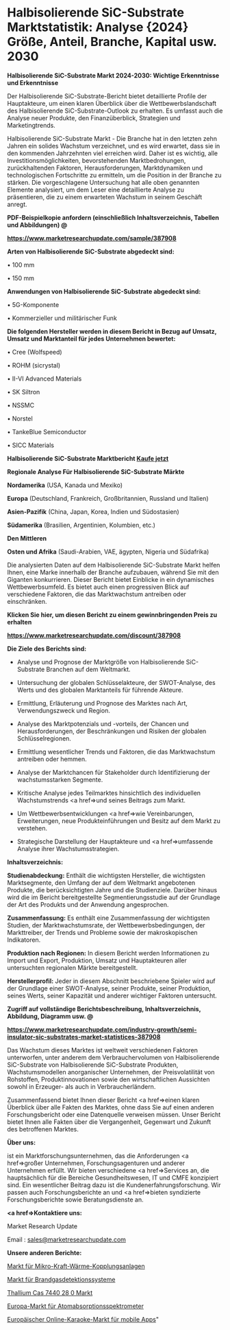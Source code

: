 # Halbisolierende SiC-Substrate Marktstatistik: Analyse {2024} Größe, Anteil, Branche, Kapital usw. 2030

<strong>Halbisolierende SiC-Substrate Markt 2024-2030: Wichtige Erkenntnisse und Erkenntnisse</strong>

Der Halbisolierende SiC-Substrate-Bericht bietet detaillierte Profile der Hauptakteure, um einen klaren Überblick über die Wettbewerbslandschaft des Halbisolierende SiC-Substrate-Outlook zu erhalten. Es umfasst auch die Analyse neuer Produkte, den Finanzüberblick, Strategien und Marketingtrends.

Halbisolierende SiC-Substrate Markt - Die Branche hat in den letzten zehn Jahren ein solides Wachstum verzeichnet, und es wird erwartet, dass sie in den kommenden Jahrzehnten viel erreichen wird. Daher ist es wichtig, alle Investitionsmöglichkeiten, bevorstehenden Marktbedrohungen, zurückhaltenden Faktoren, Herausforderungen, Marktdynamiken und technologischen Fortschritte zu ermitteln, um die Position in der Branche zu stärken. Die vorgeschlagene Untersuchung hat alle oben genannten Elemente analysiert, um dem Leser eine detaillierte Analyse zu präsentieren, die zu einem erwarteten Wachstum in seinem Geschäft anregt.



<strong><b>PDF-Beispielkopie anfordern (einschließlich Inhaltsverzeichnis, Tabellen und Abbildungen) @ </b></strong>

<strong><a href=https://www.marketresearchupdate.com/sample/387908>

<strong>https://www.marketresearchupdate.com/sample/387908</u></a></strong></strong>



<strong>Arten von Halbisolierende SiC-Substrate abgedeckt sind:</strong>

• 100 mm

• 150 mm



<strong>Anwendungen von Halbisolierende SiC-Substrate abgedeckt sind:</strong>

• 5G-Komponente

• Kommerzieller und militärischer Funk



<strong>Die folgenden Hersteller werden in diesem Bericht in Bezug auf Umsatz, Umsatz und Marktanteil für jedes Unternehmen bewertet:</strong>

• Cree (Wolfspeed)

• ROHM (sicrystal)

• II-VI Advanced Materials

• SK Siltron

• NSSMC

• Norstel

• TankeBlue Semiconductor

• SICC Materials



<strong>Halbisolierende SiC-Substrate Marktbericht <a href=https://www.marketresearchupdate.com/buynow/387908>Kaufe jetzt</a></strong>



<strong>Regionale Analyse Für Halbisolierende SiC-Substrate Märkte</strong>



<strong>Nordamerika</strong> (USA, Kanada und Mexiko)



<strong>Europa</strong> (Deutschland, Frankreich, Großbritannien, Russland und Italien)



<strong>Asien-Pazifik</strong> (China, Japan, Korea, Indien und Südostasien)



<strong>Südamerika</strong> (Brasilien, Argentinien, Kolumbien, etc.)



<strong>Den Mittleren</strong> 

<strong>Osten und Afrika</strong> (Saudi-Arabien, VAE, ägypten, Nigeria und Südafrika)

Die analysierten Daten auf dem Halbisolierende SiC-Substrate Markt helfen Ihnen, eine Marke innerhalb der Branche aufzubauen, während Sie mit den Giganten konkurrieren. Dieser Bericht bietet Einblicke in ein dynamisches Wettbewerbsumfeld. Es bietet auch einen progressiven Blick auf verschiedene Faktoren, die das Marktwachstum antreiben oder einschränken.



<strong>Klicken Sie hier, um diesen Bericht zu einem gewinnbringenden Preis zu erhalten
</strong>

<strong><a href=https://www.marketresearchupdate.com/discount/387908>https://www.marketresearchupdate.com/discount/387908</b></u></strong></a>



<strong>Die Ziele des Berichts sind:</strong>

- Analyse und Prognose der Marktgröße von Halbisolierende SiC-Substrate Branchen auf dem Weltmarkt.

- Untersuchung der globalen Schlüsselakteure, der SWOT-Analyse, des Werts und des globalen Marktanteils für führende Akteure.

- Ermittlung, Erläuterung und Prognose des Marktes nach Art, Verwendungszweck und Region.

- Analyse des Marktpotenzials und -vorteils, der Chancen und Herausforderungen, der Beschränkungen und Risiken der globalen Schlüsselregionen.

- Ermittlung wesentlicher Trends und Faktoren, die das Marktwachstum antreiben oder hemmen.

- Analyse der Marktchancen für Stakeholder durch Identifizierung der wachstumsstarken Segmente.

- Kritische Analyse jedes Teilmarktes hinsichtlich des individuellen Wachstumstrends <a href=>und</a> seines Beitrags zum Markt.

- Um Wettbewerbsentwicklungen <a href=>wie</a> Vereinbarungen, Erweiterungen, neue Produkteinführungen und Besitz auf dem Markt zu verstehen.

- Strategische Darstellung der Hauptakteure und <a href=>umfas</a>sende Analyse ihrer Wachstumsstrategien.



<strong>Inhaltsverzeichnis:</strong>



<strong>Studienabdeckung:</strong> Enthält die wichtigsten Hersteller, die wichtigsten Marktsegmente, den Umfang der auf dem Weltmarkt angebotenen Produkte, die berücksichtigten Jahre und die Studienziele. Darüber hinaus wird die im Bericht bereitgestellte Segmentierungsstudie auf der Grundlage der Art des Produkts und der Anwendung angesprochen.



<strong>Zusammenfassung:</strong> Es enthält eine Zusammenfassung der wichtigsten Studien, der Marktwachstumsrate, der Wettbewerbsbedingungen, der Markttreiber, der Trends und Probleme sowie der makroskopischen Indikatoren.



<strong>Produktion nach Regionen:</strong> In diesem Bericht werden Informationen zu Import und Export, Produktion, Umsatz und Hauptakteuren aller untersuchten regionalen Märkte bereitgestellt.



<strong>Herstellerprofil:</strong> Jeder in diesem Abschnitt beschriebene Spieler wird auf der Grundlage einer SWOT-Analyse, seiner Produkte, seiner Produktion, seines Werts, seiner Kapazität und anderer wichtiger Faktoren untersucht.



<strong><b>Zugriff auf vollständige Berichtsbeschreibung, Inhaltsverzeichnis, Abbildung, Diagramm usw. @ </b></strong>

<strong><a href=https://www.marketresearchupdate.com/industry-growth/semi-insulator-sic-substrates-market-statistices-387908>https://www.marketresearchupdate.com/industry-growth/semi-insulator-sic-substrates-market-statistices-387908</a></strong>

Das Wachstum dieses Marktes ist weltweit verschiedenen Faktoren unterworfen, unter anderem dem Verbrauchervolumen von Halbisolierende SiC-Substrate von Halbisolierende SiC-Substrate Produkten, Wachstumsmodellen anorganischer Unternehmen, der Preisvolatilität von Rohstoffen, Produktinnovationen sowie den wirtschaftlichen Aussichten sowohl in Erzeuger- als auch in Verbraucherländern.

Zusammenfassend bietet Ihnen dieser Bericht <a href=>einen</a> klaren Überblick über alle Fakten des Marktes, ohne dass Sie auf einen anderen Forschungsbericht oder eine Datenquelle verweisen müssen. Unser Bericht bietet Ihnen alle Fakten über die Vergangenheit, Gegenwart und Zukunft des betroffenen Marktes.



<strong>Über uns:</strong>

 ist ein Marktforschungsunternehmen, das die Anforderungen <a href=>großer</a> Unternehmen, Forschungsagenturen und anderer Unternehmen erfüllt. Wir bieten verschiedene <a href=>Services</a> an, die hauptsächlich für die Bereiche Gesundheitswesen, IT und CMFE konzipiert sind. Ein wesentlicher Beitrag dazu ist die Kundenerfahrungsforschung. Wir passen auch Forschungsberichte an und <a href=>bieten</a> syndizierte Forschungsberichte sowie Beratungsdienste an.



<strong><a href=>Kontaktiere uns:</a></strong>

Market Research Update

Email : sales@marketresearchupdate.com



<strong>Unsere anderen Berichte:</strong>

<a href=https://www.linkedin.com/pulse/micro-combined-heat-power-chp-market-size-share>Markt für Mikro-Kraft-Wärme-Kopplungsanlagen</a>

<a href=https://www.linkedin.com/pulse/fire-gas-detection-system-market-outlooks-2023>Markt für Brandgasdetektionssysteme</a>

<a href=https://www.linkedin.com/pulse/thallium-cas-7440-28-0-market-report-2023-top-company>Thallium Cas 7440 28 0 Markt</a>

<a href=https://www.linkedin.com/pulse/europe-atomic-absorption-spectrometers-market-1f>Europa-Markt für Atomabsorptionsspektrometer</a>

<a href=https://www.linkedin.com/pulse/europe-online-mobile-app-karaoke-market-8sjif/>Europäischer Online-Karaoke-Markt für mobile Apps</a>"

